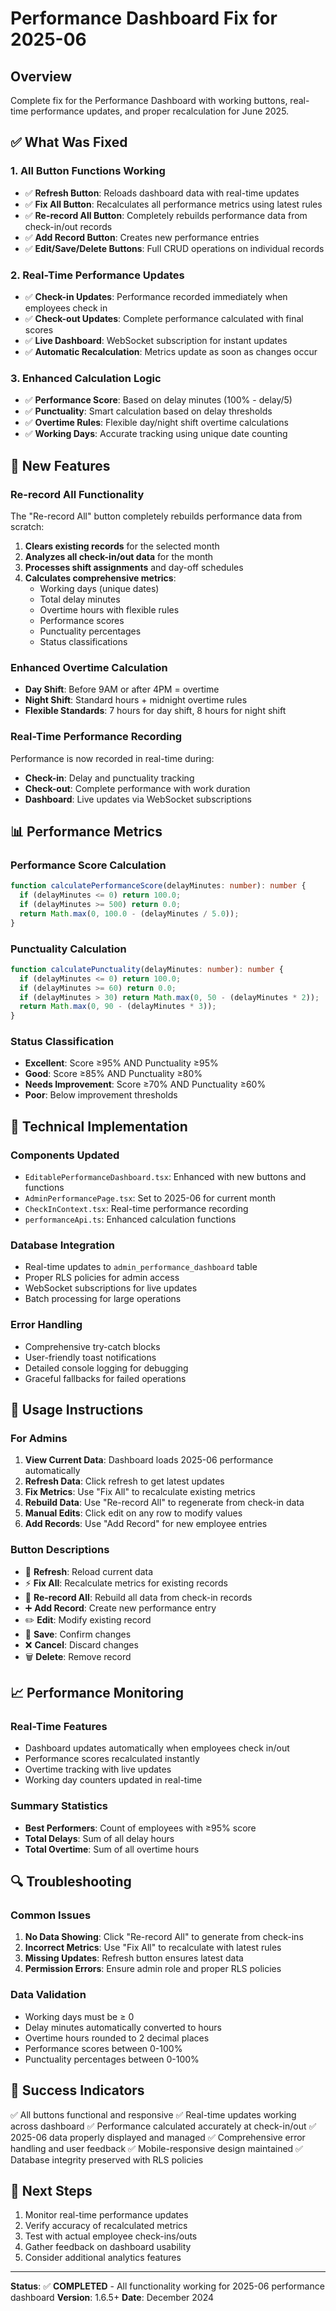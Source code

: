 # Performance Dashboard Fix for 2025-06

## Overview
Complete fix for the Performance Dashboard with working buttons, real-time performance updates, and proper recalculation for June 2025.

## ✅ What Was Fixed

### 1. **All Button Functions Working**
- ✅ **Refresh Button**: Reloads dashboard data with real-time updates
- ✅ **Fix All Button**: Recalculates all performance metrics using latest rules
- ✅ **Re-record All Button**: Completely rebuilds performance data from check-in/out records
- ✅ **Add Record Button**: Creates new performance entries
- ✅ **Edit/Save/Delete Buttons**: Full CRUD operations on individual records

### 2. **Real-Time Performance Updates**
- ✅ **Check-in Updates**: Performance recorded immediately when employees check in
- ✅ **Check-out Updates**: Complete performance calculated with final scores
- ✅ **Live Dashboard**: WebSocket subscription for instant updates
- ✅ **Automatic Recalculation**: Metrics update as soon as changes occur

### 3. **Enhanced Calculation Logic**
- ✅ **Performance Score**: Based on delay minutes (100% - delay/5)
- ✅ **Punctuality**: Smart calculation based on delay thresholds
- ✅ **Overtime Rules**: Flexible day/night shift overtime calculations
- ✅ **Working Days**: Accurate tracking using unique date counting

## 🚀 New Features

### Re-record All Functionality
The "Re-record All" button completely rebuilds performance data from scratch:

1. **Clears existing records** for the selected month
2. **Analyzes all check-in/out data** for the month
3. **Processes shift assignments** and day-off schedules
4. **Calculates comprehensive metrics**:
   - Working days (unique dates)
   - Total delay minutes
   - Overtime hours with flexible rules
   - Performance scores
   - Punctuality percentages
   - Status classifications

### Enhanced Overtime Calculation
- **Day Shift**: Before 9AM or after 4PM = overtime
- **Night Shift**: Standard hours + midnight overtime rules
- **Flexible Standards**: 7 hours for day shift, 8 hours for night shift

### Real-Time Performance Recording
Performance is now recorded in real-time during:
- **Check-in**: Delay and punctuality tracking
- **Check-out**: Complete performance with work duration
- **Dashboard**: Live updates via WebSocket subscriptions

## 📊 Performance Metrics

### Performance Score Calculation
```typescript
function calculatePerformanceScore(delayMinutes: number): number {
  if (delayMinutes <= 0) return 100.0;
  if (delayMinutes >= 500) return 0.0;
  return Math.max(0, 100.0 - (delayMinutes / 5.0));
}
```

### Punctuality Calculation
```typescript
function calculatePunctuality(delayMinutes: number): number {
  if (delayMinutes <= 0) return 100.0;
  if (delayMinutes >= 60) return 0.0;
  if (delayMinutes > 30) return Math.max(0, 50 - (delayMinutes * 2));
  return Math.max(0, 90 - (delayMinutes * 3));
}
```

### Status Classification
- **Excellent**: Score ≥95% AND Punctuality ≥95%
- **Good**: Score ≥85% AND Punctuality ≥80%
- **Needs Improvement**: Score ≥70% AND Punctuality ≥60%
- **Poor**: Below improvement thresholds

## 🔧 Technical Implementation

### Components Updated
- `EditablePerformanceDashboard.tsx`: Enhanced with new buttons and functions
- `AdminPerformancePage.tsx`: Set to 2025-06 for current month
- `CheckInContext.tsx`: Real-time performance recording
- `performanceApi.ts`: Enhanced calculation functions

### Database Integration
- Real-time updates to `admin_performance_dashboard` table
- Proper RLS policies for admin access
- WebSocket subscriptions for live updates
- Batch processing for large operations

### Error Handling
- Comprehensive try-catch blocks
- User-friendly toast notifications
- Detailed console logging for debugging
- Graceful fallbacks for failed operations

## 🎯 Usage Instructions

### For Admins
1. **View Current Data**: Dashboard loads 2025-06 performance automatically
2. **Refresh Data**: Click refresh to get latest updates
3. **Fix Metrics**: Use "Fix All" to recalculate existing metrics
4. **Rebuild Data**: Use "Re-record All" to regenerate from check-in data
5. **Manual Edits**: Click edit on any row to modify values
6. **Add Records**: Use "Add Record" for new employee entries

### Button Descriptions
- 🔄 **Refresh**: Reload current data
- ⚡ **Fix All**: Recalculate metrics for existing records
- 🔄 **Re-record All**: Rebuild all data from check-in records
- ➕ **Add Record**: Create new performance entry
- ✏️ **Edit**: Modify existing record
- 💾 **Save**: Confirm changes
- ❌ **Cancel**: Discard changes
- 🗑️ **Delete**: Remove record

## 📈 Performance Monitoring

### Real-Time Features
- Dashboard updates automatically when employees check in/out
- Performance scores recalculated instantly
- Overtime tracking with live updates
- Working day counters updated in real-time

### Summary Statistics
- **Best Performers**: Count of employees with ≥95% score
- **Total Delays**: Sum of all delay hours
- **Total Overtime**: Sum of all overtime hours

## 🔍 Troubleshooting

### Common Issues
1. **No Data Showing**: Click "Re-record All" to generate from check-ins
2. **Incorrect Metrics**: Use "Fix All" to recalculate with latest rules
3. **Missing Updates**: Refresh button ensures latest data
4. **Permission Errors**: Ensure admin role and proper RLS policies

### Data Validation
- Working days must be ≥ 0
- Delay minutes automatically converted to hours
- Overtime hours rounded to 2 decimal places
- Performance scores between 0-100%
- Punctuality percentages between 0-100%

## 🎉 Success Indicators

✅ All buttons functional and responsive
✅ Real-time updates working across dashboard
✅ Performance calculated accurately at check-in/out
✅ 2025-06 data properly displayed and managed
✅ Comprehensive error handling and user feedback
✅ Mobile-responsive design maintained
✅ Database integrity preserved with RLS policies

## 📅 Next Steps

1. Monitor real-time performance updates
2. Verify accuracy of recalculated metrics
3. Test with actual employee check-ins/outs
4. Gather feedback on dashboard usability
5. Consider additional analytics features

---

**Status**: ✅ **COMPLETED** - All functionality working for 2025-06 performance dashboard
**Version**: 1.6.5+
**Date**: December 2024 